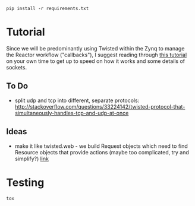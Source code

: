 ```
pip install -r requirements.txt
```

# Tutorial

Since we will be predominantly using Twisted within the Zynq to manage the Reactor workflow ("callbacks"), I suggest reading through [this tutorial](http://krondo.com/?page_id=1327) on your own time to get up to speed on how it works and some details of sockets.

## To Do

- split udp and tcp into different, separate protocols: http://stackoverflow.com/questions/33224142/twisted-protocol-that-simultaneously-handles-tcp-and-udp-at-once

## Ideas

- make it like twisted.web - we build Request objects which need to find Resource objects that provide actions (maybe too complicated, try and simplify?) [link](http://twistedmatrix.com/trac/browser/trunk/twisted/web)

# Testing

```
tox
```
